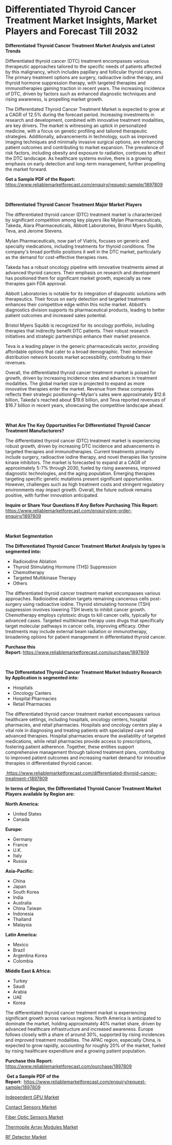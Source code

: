 <p><h1>Differentiated Thyroid Cancer Treatment Market Insights, Market Players and Forecast Till 2032</h1></p><p><strong>Differentiated Thyroid Cancer Treatment Market Analysis and Latest Trends</strong></p>
<p><p>Differentiated thyroid cancer (DTC) treatment encompasses various therapeutic approaches tailored to the specific needs of patients affected by this malignancy, which includes papillary and follicular thyroid cancers. The primary treatment options are surgery, radioactive iodine therapy, and thyroid hormone suppression therapy, with targeted therapies and immunotherapies gaining traction in recent years. The increasing incidence of DTC, driven by factors such as enhanced diagnostic techniques and rising awareness, is propelling market growth.</p><p>The Differentiated Thyroid Cancer Treatment Market is expected to grow at a CAGR of 12.5% during the forecast period. Increasing investments in research and development, combined with innovative treatment modalities, are key drivers. The market is witnessing an uptick in personalized medicine, with a focus on genetic profiling and tailored therapeutic strategies. Additionally, advancements in technology, such as improved imaging techniques and minimally invasive surgical options, are enhancing patient outcomes and contributing to market expansion. The prevalence of risk factors, including obesity and exposure to radiation, continues to affect the DTC landscape. As healthcare systems evolve, there is a growing emphasis on early detection and long-term management, further propelling the market forward.</p></p>
<p><strong>Get a Sample PDF of the Report:&nbsp;</strong> <a href="https://www.reliablemarketforecast.com/enquiry/request-sample/1897809?utm_campaign=3139&utm_medium=2&utm_source=Github&utm_content=ia&utm_term=08032025&utm_id=differentiated-thyroid-cancer-treatment">https://www.reliablemarketforecast.com/enquiry/request-sample/1897809</a></p>
<p>&nbsp;</p>
<p><strong>Differentiated Thyroid Cancer Treatment Major Market Players</strong></p>
<p><p>The differentiated thyroid cancer (DTC) treatment market is characterized by significant competition among key players like Mylan Pharmaceuticals, Takeda, Alara Pharmaceuticals, Abbott Laboratories, Bristol Myers Squibb, Teva, and Jerome Stevens. </p><p>Mylan Pharmaceuticals, now part of Viatris, focuses on generic and specialty medications, including treatments for thyroid conditions. The company's broad portfolio positions it well in the DTC market, particularly as the demand for cost-effective therapies rises.</p><p>Takeda has a robust oncology pipeline with innovative treatments aimed at advanced thyroid cancers. Their emphasis on research and development has positioned them for significant market growth, especially as new therapies gain FDA approval. </p><p>Abbott Laboratories is notable for its integration of diagnostic solutions with therapeutics. Their focus on early detection and targeted treatments enhances their competitive edge within this niche market. Abbott’s diagnostics division supports its pharmaceutical products, leading to better patient outcomes and increased sales potential.</p><p>Bristol Myers Squibb is recognized for its oncology portfolio, including therapies that indirectly benefit DTC patients. Their robust research initiatives and strategic partnerships enhance their market presence.</p><p>Teva is a leading player in the generic pharmaceuticals sector, providing affordable options that cater to a broad demographic. Their extensive distribution network boosts market accessibility, contributing to their revenues.</p><p>Overall, the differentiated thyroid cancer treatment market is poised for growth, driven by increasing incidence rates and advances in treatment modalities. The global market size is projected to expand as more innovative therapies enter the market. Revenue from these companies reflects their strategic positioning—Mylan's sales were approximately $12.6 billion, Takeda's reached about $19.6 billion, and Teva reported revenues of $16.7 billion in recent years, showcasing the competitive landscape ahead.</p></p>
<p>&nbsp;</p>
<p><strong>What Are The Key Opportunities For Differentiated Thyroid Cancer Treatment Manufacturers?</strong></p>
<p><p>The differentiated thyroid cancer (DTC) treatment market is experiencing robust growth, driven by increasing DTC incidence and advancements in targeted therapies and immunotherapies. Current treatments primarily include surgery, radioactive iodine therapy, and novel therapies like tyrosine kinase inhibitors. The market is forecasted to expand at a CAGR of approximately 5-7% through 2030, fueled by rising awareness, improved diagnostic technologies, and the aging population. Emerging therapies targeting specific genetic mutations present significant opportunities. However, challenges such as high treatment costs and stringent regulatory environments may impact growth. Overall, the future outlook remains positive, with further innovation anticipated.</p></p>
<p><strong>Inquire or Share Your Questions If Any Before Purchasing This Report:</strong> <a href="https://www.reliablemarketforecast.com/enquiry/pre-order-enquiry/1897809?utm_campaign=3139&utm_medium=2&utm_source=Github&utm_content=ia&utm_term=08032025&utm_id=differentiated-thyroid-cancer-treatment">https://www.reliablemarketforecast.com/enquiry/pre-order-enquiry/1897809</a></p>
<p>&nbsp;</p>
<p><strong>Market Segmentation</strong></p>
<p><strong>The Differentiated Thyroid Cancer Treatment Market Analysis by types is segmented into:</strong></p>
<p><ul><li>Radioiodine Ablation</li><li>Thyroid Stimulating Hormone (THS) Suppression</li><li>Chemotherapy</li><li>Targeted Multikinase Therapy</li><li>Others</li></ul></p>
<p><p>The differentiated thyroid cancer treatment market encompasses various approaches. Radioiodine ablation targets remaining cancerous cells post-surgery using radioactive iodine. Thyroid stimulating hormone (TSH) suppression involves lowering TSH levels to inhibit cancer growth. Chemotherapy employs cytotoxic drugs to kill cancer cells, typically for advanced cases. Targeted multikinase therapy uses drugs that specifically target molecular pathways in cancer cells, improving efficacy. Other treatments may include external beam radiation or immunotherapy, broadening options for patient management in differentiated thyroid cancer.</p></p>
<p><strong>Purchase this Report:&nbsp;</strong><a href="https://www.reliablemarketforecast.com/purchase/1897809?utm_campaign=3139&utm_medium=2&utm_source=Github&utm_content=ia&utm_term=08032025&utm_id=differentiated-thyroid-cancer-treatment">https://www.reliablemarketforecast.com/purchase/1897809</a></p>
<p>&nbsp;</p>
<p><strong>The Differentiated Thyroid Cancer Treatment Market Industry Research by Application is segmented into:</strong></p>
<p><ul><li>Hospitals</li><li>Oncology Canters</li><li>Hospital Pharmacies</li><li>Retail Pharmacies</li></ul></p>
<p><p>The differentiated thyroid cancer treatment market encompasses various healthcare settings, including hospitals, oncology centers, hospital pharmacies, and retail pharmacies. Hospitals and oncology centers play a vital role in diagnosing and treating patients with specialized care and advanced therapies. Hospital pharmacies ensure the availability of targeted medications, while retail pharmacies provide access to prescriptions, fostering patient adherence. Together, these entities support comprehensive management through tailored treatment plans, contributing to improved patient outcomes and increasing market demand for innovative therapies in differentiated thyroid cancer.</p></p>
<p><a href="https://www.reliablemarketforecast.com/differentiated-thyroid-cancer-treatment-r1897809?utm_campaign=3139&utm_medium=2&utm_source=Github&utm_content=ia&utm_term=08032025&utm_id=differentiated-thyroid-cancer-treatment">&nbsp;https://www.reliablemarketforecast.com/differentiated-thyroid-cancer-treatment-r1897809</a></p>
<p><strong>In terms of Region, the Differentiated Thyroid Cancer Treatment Market Players available by Region are:</strong></p>
<p>
    <p> <strong> North America: </strong>
        <ul>
            <li>United States</li>
            <li>Canada</li>
        </ul>
        </p> 
    <p> <strong> Europe: </strong>
        <ul>
            <li>Germany</li>
            <li>France</li>
            <li>U.K.</li>
            <li>Italy</li>
            <li>Russia</li>
        </ul>
        </p> 
    <p> <strong> Asia-Pacific: </strong>
        <ul>
            <li>China</li>
            <li>Japan</li>
            <li>South Korea</li>
            <li>India</li>
            <li>Australia</li>
            <li>China Taiwan</li>
            <li>Indonesia</li>
            <li>Thailand</li>
            <li>Malaysia</li>
        </ul>
        </p> 
    <p> <strong> Latin America: </strong>
        <ul>
            <li>Mexico</li>
            <li>Brazil</li>
            <li>Argentina Korea</li>
            <li>Colombia</li>
        </ul>
        </p> 
    <p> <strong> Middle East & Africa: </strong>
        <ul>
            <li>Turkey</li>
            <li>Saudi</li>
            <li>Arabia</li>
            <li>UAE</li>
            <li>Korea</li>
        </ul>
    </p>
    </p>
<p><p>The differentiated thyroid cancer treatment market is experiencing significant growth across various regions. North America is anticipated to dominate the market, holding approximately 40% market share, driven by advanced healthcare infrastructure and increased awareness. Europe follows closely with a share of around 30%, supported by rising incidences and improved treatment modalities. The APAC region, especially China, is expected to grow rapidly, accounting for roughly 20% of the market, fueled by rising healthcare expenditure and a growing patient population.</p></p>
<p><strong>Purchase this Report: </strong><a href="https://www.reliablemarketforecast.com/purchase/1897809?utm_campaign=3139&utm_medium=2&utm_source=Github&utm_content=ia&utm_term=08032025&utm_id=differentiated-thyroid-cancer-treatment">https://www.reliablemarketforecast.com/purchase/1897809</a></p>
<p>&nbsp;<strong>Get a Sample PDF of the Report:&nbsp;&nbsp;</strong><a href="https://www.reliablemarketforecast.com/enquiry/request-sample/1897809?utm_campaign=3139&utm_medium=2&utm_source=Github&utm_content=ia&utm_term=08032025&utm_id=differentiated-thyroid-cancer-treatment">https://www.reliablemarketforecast.com/enquiry/request-sample/1897809</a></p>
<p><strong></strong></p>
<p><p><a href="https://www.linkedin.com/pulse/independent-gpu-market-analysis-qualitative-quantitative-study-wzwcf?utm_campaign=3139&utm_medium=2&utm_source=Github&utm_content=ia&utm_term=08032025&utm_id=differentiated-thyroid-cancer-treatment">Independent GPU Market</a></p><p><a href="https://www.linkedin.com/pulse/revenue-market-growth-insights-contact-sensors-projected-te7lf?utm_campaign=3139&utm_medium=2&utm_source=Github&utm_content=ia&utm_term=08032025&utm_id=differentiated-thyroid-cancer-treatment">Contact Sensors Market</a></p><p><a href="https://www.linkedin.com/pulse/fiber-optic-sensors-market-revenue-demand-forecast-125-cagr-yj4gf?utm_campaign=3139&utm_medium=2&utm_source=Github&utm_content=ia&utm_term=08032025&utm_id=differentiated-thyroid-cancer-treatment">Fiber Optic Sensors Market</a></p><p><a href="https://www.linkedin.com/pulse/market-demand-revenue-growth-thermopile-array-modules-73-cagr-ixswf?utm_campaign=3139&utm_medium=2&utm_source=Github&utm_content=ia&utm_term=08032025&utm_id=differentiated-thyroid-cancer-treatment">Thermopile Array Modules Market</a></p><p><a href="https://www.linkedin.com/pulse/global-rf-detector-markets-impressive-current-size-poised-growth-lpwxc?utm_campaign=3139&utm_medium=2&utm_source=Github&utm_content=ia&utm_term=08032025&utm_id=differentiated-thyroid-cancer-treatment">RF Detector Market</a></p></p>